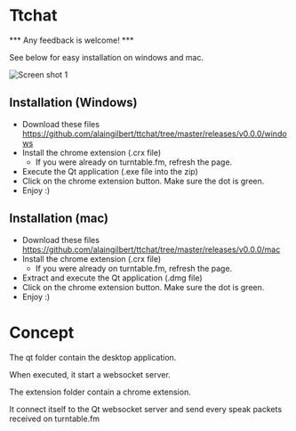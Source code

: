 # Ttchat

*** Any feedback is welcome! ***

See below for easy installation on windows and mac.

![Screen shot 1](/alaingilbert/ttchat/raw/master/img1.png)

## Installation (Windows)

- Download these files https://github.com/alaingilbert/ttchat/tree/master/releases/v0.0.0/windows
- Install the chrome extension (.crx file)
  - If you were already on turntable.fm, refresh the page.
- Execute the Qt application (.exe file into the zip)
- Click on the chrome extension button. Make sure the dot is green.
- Enjoy :)

## Installation (mac)

- Download these files https://github.com/alaingilbert/ttchat/tree/master/releases/v0.0.0/mac
- Install the chrome extension (.crx file)
  - If you were already on turntable.fm, refresh the page.
- Extract and execute the Qt application (.dmg file)
- Click on the chrome extension button. Make sure the dot is green.
- Enjoy :)


# Concept

The qt folder contain the desktop application.

When executed, it start a websocket server.

The extension folder contain a chrome extension.

It connect itself to the Qt websocket server and send every speak packets received on turntable.fm